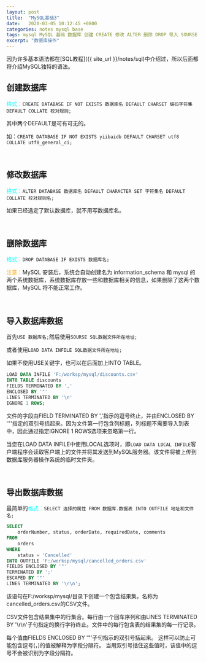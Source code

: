 ```yaml
---
layout: post
title:  "MySQL基础3"
date:   2020-03-05 10:12:45 +0800
categories: notes mysql base
tags: mysql MySQL 基础 数据库 创建 CREATE 修改 ALTER 删除 DROP 导入 SOURSE LOAD DATA 导出 OUTFILE
excerpt: "数据库操作"
---
```


因为许多基本语法都在[SQL教程]({{ site_url }}/notes/sql)中介绍过，所以后面都将介绍MySQL独特的语法。

## 创建数据库

<span style="color:aqua">格式：</span>`CREATE DATABASE IF NOT EXISTS 数据库名 DEFAULT CHARSET 编码字符集 DEFAULT COLLATE 校对规则;`

其中两个DEFAULT是可有可无的。

如：`CREATE DATABASE IF NOT EXISTS yiibaidb DEFAULT CHARSET utf8 COLLATE utf8_general_ci;`

&emsp;

## 修改数据库

<span style="color:aqua">格式：</span>`ALTER DATABASE 数据库名 DEFAULT CHARACTER SET 字符集名 DEFAULT COLLATE 校对规则名;`

如果已经选定了默认数据库，就不用写数据库名。

&emsp;

## 删除数据库

<span style="color:aqua">格式：</span>`DROP DATABASE IF EXISTS 数据库名;`

<span style="color:orange">注意：</span>MySQL 安装后，系统会自动创建名为 information_schema 和 mysql 的两个系统数据库，系统数据库存放一些和数据库相关的信息，如果删除了这两个数据库，MySQL 将不能正常工作。

&emsp;

## 导入数据库数据

首先`USE 数据库名;`然后使用`SOURSE SQL数据文件所在地址;`

或者使用`LOAD DATA INFILE SQL数据文件所在地址;`

如果不使用USE关键字，也可以在后面加上INTO TABLE。

```sql
LOAD DATA INFILE 'F:/worksp/mysql/discounts.csv' 
INTO TABLE discounts 
FIELDS TERMINATED BY ','
ENCLOSED BY '"'
LINES TERMINATED BY '\n'
IGNORE 1 ROWS;
```

文件的字段由FIELD TERMINATED BY ','指示的逗号终止，并由ENCLOSED BY '"'指定的双引号括起来。因为文件第一行包含列标题，列标题不需要导入到表中，因此通过指定IGNORE 1 ROWS选项来忽略第一行。

当您在LOAD DATA INFILE中使用LOCAL选项时，即`LOAD DATA LOCAL INFILE`客户端程序会读取客户端上的文件并将其发送到MySQL服务器。该文件将被上传到数据库服务器操作系统的临时文件夹。

&emsp;

## 导出数据库数据

最简单的<span style="color:aqua">格式：</span>`SELECT 选择的属性 FROM 数据库.数据表 INTO OUTFILE 地址和文件名;`

```sql
SELECT 
    orderNumber, status, orderDate, requiredDate, comments
FROM
    orders
WHERE
    status = 'Cancelled'
INTO OUTFILE 'F:/worksp/mysql/cancelled_orders.csv'
FIELDS ENCLOSED BY '"'
TERMINATED BY ';'
ESCAPED BY '"'
LINES TERMINATED BY '\r\n';
```

该语句在F:/worksp/mysql/目录下创建一个包含结果集，名称为cancelled_orders.csv的CSV文件。

CSV文件包含结果集中的行集合。每行由一个回车序列和由LINES TERMINATED BY '\r\n'子句指定的换行字符终止。文件中的每行包含表的结果集的每一行记录。

每个值由FIELDS ENCLOSED BY '"'子句指示的双引号括起来。 这样可以防止可能包含逗号(，)的值被解释为字段分隔符。 当用双引号括住这些值时，该值中的逗号不会被识别为字段分隔符。




